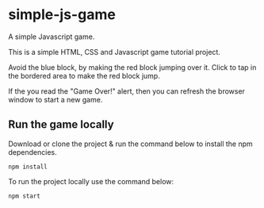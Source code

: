 # simple-js-game
A simple Javascript game.

This is a simple HTML, CSS and Javascript game tutorial project.

Avoid the blue block, by making the red block jumping over it.
Click to tap in the bordered area to make the red block jump.

If the you read the "Game Over!" alert, then you can refresh the browser window to start a new game.

## Run the game locally
Download or clone the project & run the command below to install the npm dependencies.
```
npm install
```

To run the project locally use the command below:
```
npm start
```
